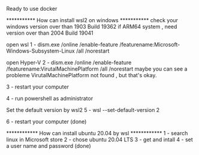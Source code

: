 Ready to use docker 


*********** How can install wsl2 on windows ***********
check your windows version over than 1903 Build 19362
if ARM64 system , need version over than 2004 Build 19041

open wsl
1 - dism.exe /online /enable-feature /featurename:Microsoft-Windows-Subsystem-Linux /all /norestart

open Hyper-V
2 - dism.exe /online /enable-feature /featurename:VirutalMachinePlatform /all /norestart
maybe you can see a probleme VirutalMachinePlatform not found , but that's okay.

3 - restart your computer

4 - run powershell as administrator

Set the default version by wsl2
5 - wsl --set-default-version 2

6 - restart your computer (done)


************ How can install ubuntu 20.04 by wsl ************
1 - search linux in Microsoft store
2 - chose ubuntu 20.04 LTS 
3 - get and intall
4 - set a user name and password (done)